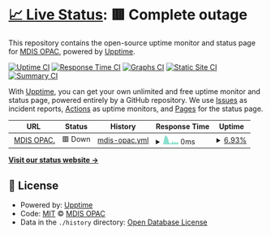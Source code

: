 # [📈 Live Status](https://ask4physics.github.io/upptime): <!--live status--> **🟥 Complete outage**

This repository contains the open-source uptime monitor and status page for [MDIS OPAC](https://mdis.spydus.com.sg/), powered by [Upptime](https://github.com/upptime/upptime).

[![Uptime CI](https://github.com/force11/uptime/workflows/Uptime%20CI/badge.svg)](https://github.com/force11/uptime/actions?query=workflow%3A%22Uptime+CI%22)
[![Response Time CI](https://github.com/force11/uptime/workflows/Response%20Time%20CI/badge.svg)](https://github.com/force11/uptime/actions?query=workflow%3A%22Response+Time+CI%22)
[![Graphs CI](https://github.com/force11/uptime/workflows/Graphs%20CI/badge.svg)](https://github.com/force11/uptime/actions?query=workflow%3A%22Graphs+CI%22)
[![Static Site CI](https://github.com/force11/uptime/workflows/Static%20Site%20CI/badge.svg)](https://github.com/force11/uptime/actions?query=workflow%3A%22Static+Site+CI%22)
[![Summary CI](https://github.com/force11/uptime/workflows/Summary%20CI/badge.svg)](https://github.com/force11/uptime/actions?query=workflow%3A%22Summary+CI%22)

With [Upptime](https://upptime.js.org), you can get your own unlimited and free uptime monitor and status page, powered entirely by a GitHub repository. We use [Issues](https://github.com/force11/uptime/issues) as incident reports, [Actions](https://github.com/ask4physics/upptime/actions) as uptime monitors, and [Pages](https://ask4physics.github.io/upptime) for the status page.

<!--start: status pages-->
<!-- This summary is generated by Upptime (https://github.com/upptime/upptime) -->
<!-- Do not edit this manually, your changes will be overwritten -->
<!-- prettier-ignore -->
| URL | Status | History | Response Time | Uptime |
| --- | ------ | ------- | ------------- | ------ |
| <img alt="" src="https://icons.duckduckgo.com/ip3/mdis.spydus.com.sg.ico" height="13"> [MDIS OPAC.](https://mdis.spydus.com.sg/) | 🟥 Down | [mdis-opac.yml](https://github.com/ask4physics/upptime/commits/HEAD/history/mdis-opac.yml) | <details><summary><img alt="Response time graph" src="./graphs/mdis-opac/response-time-week.png" height="20"> 0ms</summary><br><a href="https://ask4physics.github.io/uptime/history/mdis-opac"><img alt="Response time 0" src="https://img.shields.io/endpoint?url=https%3A%2F%2Fraw.githubusercontent.com%2Fask4physics%2Fupptime%2FHEAD%2Fapi%2Fmdis-opac%2Fresponse-time.json"></a><br><a href="https://ask4physics.github.io/uptime/history/mdis-opac"><img alt="24-hour response time 0" src="https://img.shields.io/endpoint?url=https%3A%2F%2Fraw.githubusercontent.com%2Fask4physics%2Fupptime%2FHEAD%2Fapi%2Fmdis-opac%2Fresponse-time-day.json"></a><br><a href="https://ask4physics.github.io/uptime/history/mdis-opac"><img alt="7-day response time 0" src="https://img.shields.io/endpoint?url=https%3A%2F%2Fraw.githubusercontent.com%2Fask4physics%2Fupptime%2FHEAD%2Fapi%2Fmdis-opac%2Fresponse-time-week.json"></a><br><a href="https://ask4physics.github.io/uptime/history/mdis-opac"><img alt="30-day response time 0" src="https://img.shields.io/endpoint?url=https%3A%2F%2Fraw.githubusercontent.com%2Fask4physics%2Fupptime%2FHEAD%2Fapi%2Fmdis-opac%2Fresponse-time-month.json"></a><br><a href="https://ask4physics.github.io/uptime/history/mdis-opac"><img alt="1-year response time 0" src="https://img.shields.io/endpoint?url=https%3A%2F%2Fraw.githubusercontent.com%2Fask4physics%2Fupptime%2FHEAD%2Fapi%2Fmdis-opac%2Fresponse-time-year.json"></a></details> | <details><summary><a href="https://ask4physics.github.io/uptime/history/mdis-opac">6.93%</a></summary><a href="https://ask4physics.github.io/uptime/history/mdis-opac"><img alt="All-time uptime 99.45%" src="https://img.shields.io/endpoint?url=https%3A%2F%2Fraw.githubusercontent.com%2Fask4physics%2Fupptime%2FHEAD%2Fapi%2Fmdis-opac%2Fuptime.json"></a><br><a href="https://ask4physics.github.io/uptime/history/mdis-opac"><img alt="24-hour uptime 0.00%" src="https://img.shields.io/endpoint?url=https%3A%2F%2Fraw.githubusercontent.com%2Fask4physics%2Fupptime%2FHEAD%2Fapi%2Fmdis-opac%2Fuptime-day.json"></a><br><a href="https://ask4physics.github.io/uptime/history/mdis-opac"><img alt="7-day uptime 6.93%" src="https://img.shields.io/endpoint?url=https%3A%2F%2Fraw.githubusercontent.com%2Fask4physics%2Fupptime%2FHEAD%2Fapi%2Fmdis-opac%2Fuptime-week.json"></a><br><a href="https://ask4physics.github.io/uptime/history/mdis-opac"><img alt="30-day uptime 78.58%" src="https://img.shields.io/endpoint?url=https%3A%2F%2Fraw.githubusercontent.com%2Fask4physics%2Fupptime%2FHEAD%2Fapi%2Fmdis-opac%2Fuptime-month.json"></a><br><a href="https://ask4physics.github.io/uptime/history/mdis-opac"><img alt="1-year uptime 98.22%" src="https://img.shields.io/endpoint?url=https%3A%2F%2Fraw.githubusercontent.com%2Fask4physics%2Fupptime%2FHEAD%2Fapi%2Fmdis-opac%2Fuptime-year.json"></a></details>

<!--end: status pages-->

[**Visit our status website →**](https://ask4physics.github.io/upptime)

## 📄 License

- Powered by: [Upptime](https://github.com/upptime/upptime)
- Code: [MIT](./LICENSE) © [MDIS OPAC](http://mdis.spydus.com.sg/)
- Data in the `./history` directory: [Open Database License](https://opendatacommons.org/licenses/odbl/1-0/)
